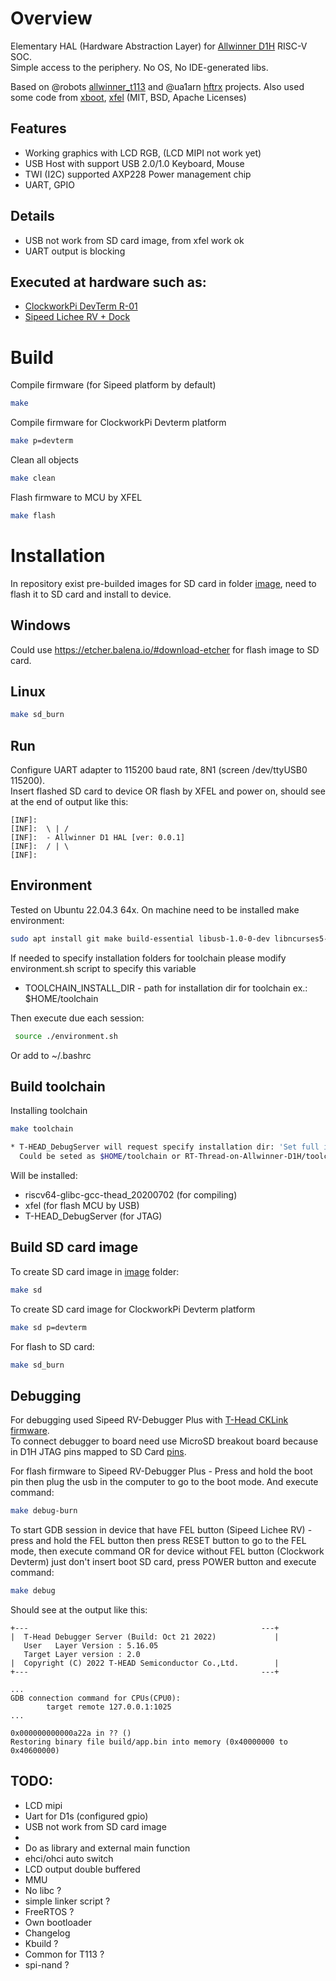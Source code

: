 # Overview

Elementary HAL (Hardware Abstraction Layer) for [Allwinner D1H](https://d1.docs.aw-ol.com/en/) RISC-V SOC.<br>
Simple access to the periphery. No OS, No IDE-generated libs.<br>

Based on @robots [allwinner_t113](https://github.com/robots/allwinner_t113) and @ua1arn [hftrx](https://github.com/ua1arn/hftrx) projects. Also used some code from [xboot](https://github.com/xboot/xboot), [xfel](https://github.com/xboot/xfel) (MIT, BSD, Apache Licenses)

## Features
- Working graphics with LCD RGB, (LCD MIPI not work yet)
- USB Host with support USB 2.0/1.0 Keyboard, Mouse
- TWI (I2C) supported AXP228 Power management chip
- UART, GPIO

## Details
- USB not work from SD card image, from xfel work ok
- UART output is blocking 

## Executed at hardware such as:
- [ClockworkPi DevTerm R-01](https://www.clockworkpi.com/home-devterm)
- [Sipeed Lichee RV + Dock](https://wiki.sipeed.com/hardware/en/lichee/RV/Dock.html)

# Build

Compile firmware (for Sipeed platform by default)
```sh
make
```

Compile firmware for ClockworkPi Devterm platform
```sh
make p=devterm
```

Clean all objects
```sh
make clean
```

Flash firmware to MCU by XFEL
```sh
make flash
```

# Installation
In repository exist pre-builded images for SD card in folder [image](image), need to flash it to SD card and install to device.

## Windows
Could use https://etcher.balena.io/#download-etcher for flash image to SD card.

## Linux
```sh
make sd_burn
```

## Run
Configure UART adapter to 115200 baud rate, 8N1 (screen /dev/ttyUSB0 115200).<br>
Insert flashed SD card to device OR flash by XFEL and power on, should see at the end of output like this:
```
[INF]:
[INF]:  \ | /
[INF]:  - Allwinner D1 HAL [ver: 0.0.1]
[INF]:  / | \
[INF]:
```

## Environment

Tested on Ubuntu 22.04.3 64x. On machine need to be installed make environment:
```sh
sudo apt install git make build-essential libusb-1.0-0-dev libncurses5-dev
```
If needed to specify installation folders for toolchain please modify environment.sh script to specify this variable
- TOOLCHAIN_INSTALL_DIR - path for installation dir for toolchain ex.: $HOME/toolchain

Then execute due each session:
```sh
 source ./environment.sh
```
Or add to ~/.bashrc

## Build toolchain

Installing toolchain
```sh
make toolchain

* T-HEAD_DebugServer will request specify installation dir: 'Set full installing path:'
  Could be seted as $HOME/toolchain or RT-Thread-on-Allwinner-D1H/toolchain folder
```
Will be installed:
- riscv64-glibc-gcc-thead_20200702 (for compiling)
- xfel                  (for flash MCU by USB)
- T-HEAD_DebugServer    (for JTAG)

## Build SD card image

To create SD card image in [image](image) folder:
```sh
make sd
```

To create SD card image for ClockworkPi Devterm platform
```sh
make sd p=devterm
```

For flash to SD card:
```sh
make sd_burn
```

## Debugging

For debugging used Sipeed RV-Debugger Plus with [T-Head CKLink firmware](https://github.com/bouffalolab/bouffalo_sdk/tree/master/tools/cklink_firmware).   
To connect debugger to board need use MicroSD breakout board because in D1H JTAG pins mapped to SD Card [pins](https://linux-sunxi.org/JTAG).

For flash firmware to Sipeed RV-Debugger Plus - Press and hold the boot pin then plug the usb in the computer to go to the boot mode. And execute command:
```sh
make debug-burn
```

To start GDB session in device that have FEL button (Sipeed Lichee RV) - press and hold the FEL button then press RESET button to go to the FEL mode, then execute command OR for device without FEL button (Clockwork Devterm) just don't insert boot SD card, press POWER button and execute command:
```sh
make debug
```

Should see at the output like this:
```
+---                                                    ---+
|  T-Head Debugger Server (Build: Oct 21 2022)             |
   User   Layer Version : 5.16.05
   Target Layer version : 2.0
|  Copyright (C) 2022 T-HEAD Semiconductor Co.,Ltd.        |
+---                                                    ---+

...
GDB connection command for CPUs(CPU0):
        target remote 127.0.0.1:1025
...

0x000000000000a22a in ?? ()
Restoring binary file build/app.bin into memory (0x40000000 to 0x40600000)
```

## TODO:
- LCD mipi
- Uart for D1s (configured gpio)
- USB not work from SD card image
-
- Do as library and external main function
- ehci/ohci auto switch
- LCD output double buffered
- MMU
- No libc ?
- simple linker script ?
- FreeRTOS ?
- Own bootloader
- Changelog
- Kbuild ?
- Common for T113 ?
- spi-nand ?


